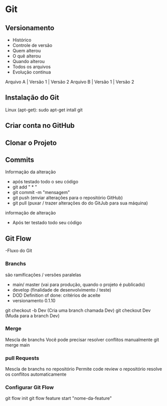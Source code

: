 # Git

## Versionamento

- Histórico
- Controle de versão
- Quem alterou
- O quê alterou
- Quando alterou
- Todos os arquivos
- Evolução contínua

Arquivo A | Versão 1 | Versão 2
Arquivo B | Versão 1 | Versão 2

## Instalação do Git

Linux (apt-get): sudo apt-get intall git

## Criar conta no GitHub

## Clonar o Projeto

## Commits

Informação da alteração

- após testado todo o seu código
- git add " \* "
- git commit -m "mensagem"
- git push (enviar alterações para o repositório GitHub)
- git pull (puxar / trazer alterações do do GitJub para sua máquina)

informação de alteração

- Após ter testado todo seu código

## Git Flow

-Fluxo do Git

### Branchs

são ramificações / versões paralelas

- main/ master (vai para produção, quando o projeto é publicado)
- develop (finalidade de desenvolvimento / teste)
- DOD Definition of done: critérios de aceite
- versionamento 0.1.10

git checkout -b Dev (Cria uma branch chamada Dev)
git checkout Dev (Muda para a branch Dev)

### Merge

Mescla de branchs
Você pode precisar resolver conflitos manualmente
git merge main

### pull Requests

Mescla de branchs no repositório
Permite code review
o repositório resolve os conflitos automaticamente

### Configurar Git Flow

git flow init
git flow feature start "nome-da-feature"
